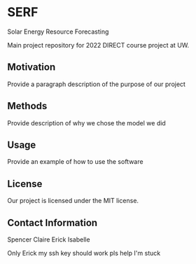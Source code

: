 # SERF
Solar Energy Resource Forecasting

Main project repository for 2022 DIRECT course project at UW.

## Motivation
Provide a paragraph description of the purpose of our project

## Methods
Provide description of why we chose the model we did 

## Usage
Provide an example of how to use the software

## License 
Our project is licensed under the MIT license. 

## Contact Information
Spencer
Claire
Erick
Isabelle



Only Erick
my ssh key should work pls
help
I'm stuck
